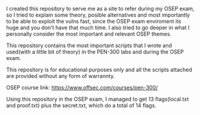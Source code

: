 I created this repository to serve me as a site to refer during my OSEP exam, so I tried to explain some theory, posible alternatives and most importantly to be able to exploit the vulns fast, since the OSEP exam enviroment its huge and you don't have that much time. I also tried to go deeper in what I personally consider the most important and relevant OSEP themes.

This repository contains the most important scripts that I wrote and used(with a little bit of theory) in the PEN-300 labs and during the OSEP exam.

This repository is for educational purposes only and all the scripts attached are provided without any form of warrannty.

OSEP course link: https://www.offsec.com/courses/pen-300/

Using this repository in the OSEP exam, I managed to get 13 flags(local.txt and proof.txt) plus the secret.txt, which do a total of 14 flags.
